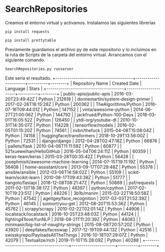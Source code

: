 # SearchRepositories

Creamos el entorno virtual y activamos. 
Instalamos las siguientes librerías

````
pip install requests
````

````
pip install prettytable
````

Previamente guardamos el archivo py de este repositorio y lo incluimos en la ruta de Scripts de la carpeta del entorno virtual. 
Arrancamos con el siguiente comando.

````
SearchRepositories.py runserver
````

Este sería el resultado.
+---------------------------------------+----------------------+----------+--------+
|            Repository Name            |     Created Date     | Language | Stars  |
+---------------------------------------+----------------------+----------+--------+
|        public-apis/public-apis        | 2016-03-20T23:49:42Z |  Python  | 212618 |
|    donnemartin/system-design-primer   | 2017-02-26T16:15:28Z |  Python  | 200362 |
|          TheAlgorithms/Python         | 2016-07-16T09:44:01Z |  Python  | 147152 |
|          vinta/awesome-python         | 2014-06-27T21:00:06Z |  Python  | 144792 |
|       jackfrued/Python-100-Days       | 2018-03-01T16:05:52Z |  Python  | 126450 |
|          ytdl-org/youtube-dl          | 2010-10-31T14:35:07Z |  Python  | 114228 |
|           tensorflow/models           | 2016-02-05T01:15:20Z |  Python  | 74561  |
|              nvbn/thefuck             | 2015-04-08T15:08:04Z |  Python  | 74158  |
|        huggingface/transformers       | 2018-10-29T13:56:00Z |  Python  | 72531  |
|             django/django             | 2012-04-28T02:47:18Z |  Python  | 66876  |
|             pallets/flask             | 2010-04-06T11:11:59Z |  Python  | 60877  |
|        521xueweihan/HelloGitHub       | 2016-05-04T06:24:11Z |  Python  | 60359  |
|            keras-team/keras           | 2015-03-28T00:35:42Z |  Python  | 56428  |
| josephmisiti/awesome-machine-learning | 2014-07-15T19:11:19Z |  Python  | 56408  |
|          home-assistant/core          | 2013-09-17T07:29:48Z |  Python  | 55378  |
|            ansible/ansible            | 2012-03-06T14:58:02Z |  Python  | 55109  |
|       scikit-learn/scikit-learn       | 2010-08-17T09:43:38Z |  Python  | 51777  |
|            tiangolo/fastapi           | 2018-12-08T08:21:47Z |  Python  | 50669  |
|              psf/requests             | 2011-02-13T18:38:17Z |  Python  | 48397  |
|             python/cpython            | 2017-02-10T19:23:51Z |  Python  | 48226  |
|               3b1b/manim              | 2015-03-22T18:50:58Z |  Python  | 47542  |
|       ageitgey/face_recognition       | 2017-03-03T21:52:39Z |  Python  | 46145  |
|            soimort/you-get            | 2012-08-20T15:53:36Z |  Python  | 45762  |
|             scrapy/scrapy             | 2010-02-22T02:01:14Z |  Python  | 44906  |
|         localstack/localstack         | 2016-10-25T23:48:03Z |  Python  | 44124  |
|         fighting41love/funNLP         | 2018-08-21T11:20:39Z |  Python  | 44083  |
| minimaxir/big-list-of-naughty-strings | 2015-08-08T20:57:20Z |  Python  | 43920  |
|           deepfakes/faceswap          | 2017-12-19T09:44:13Z |  Python  | 42516  |
|    swisskyrepo/PayloadsAllTheThings   | 2016-10-18T07:29:07Z |  Python  | 42079  |
|            Textualize/rich            | 2019-11-10T15:28:09Z |  Python  | 40288  |
+---------------------------------------+----------------------+----------+--------+

